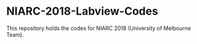 # NIARC-2018-Labview-Codes
This repository holds the codes for NIARC 2018 (University of Melbourne Team).
